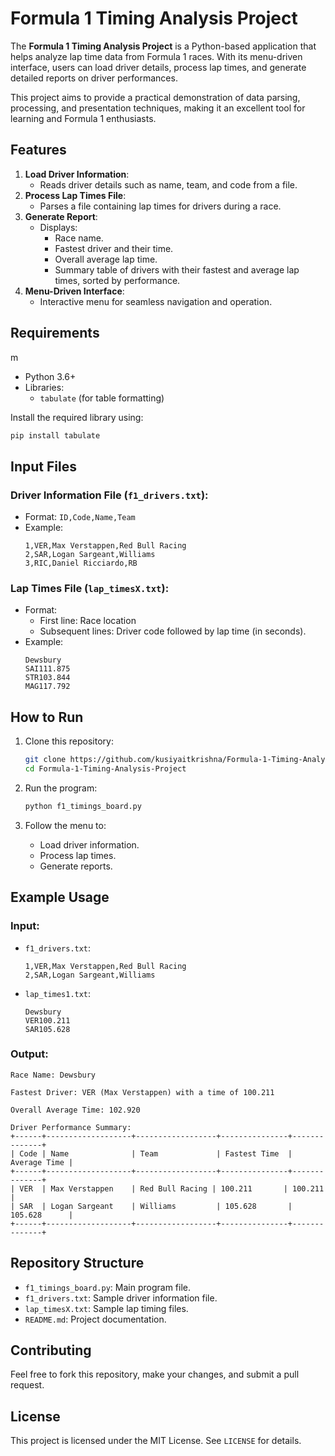 # Formula 1 Timing Analysis Project

The **Formula 1 Timing Analysis Project** is a Python-based application that helps analyze lap time data from Formula 1 races. With its menu-driven interface, users can load driver details, process lap times, and generate detailed reports on driver performances.

This project aims to provide a practical demonstration of data parsing, processing, and presentation techniques, making it an excellent tool for learning and Formula 1 enthusiasts.

## Features

1. **Load Driver Information**:
   - Reads driver details such as name, team, and code from a file.
2. **Process Lap Times File**:
   - Parses a file containing lap times for drivers during a race.
3. **Generate Report**:
   - Displays:
     - Race name.
     - Fastest driver and their time.
     - Overall average lap time.
     - Summary table of drivers with their fastest and average lap times, sorted by performance.
4. **Menu-Driven Interface**:
   - Interactive menu for seamless navigation and operation.

## Requirements
m
- Python 3.6+
- Libraries:
  - `tabulate` (for table formatting)

Install the required library using:
```bash
pip install tabulate
```

## Input Files

### Driver Information File (`f1_drivers.txt`):
- Format: `ID,Code,Name,Team`
- Example:
  ```
  1,VER,Max Verstappen,Red Bull Racing
  2,SAR,Logan Sargeant,Williams
  3,RIC,Daniel Ricciardo,RB
  ```

### Lap Times File (`lap_timesX.txt`):
- Format:
  - First line: Race location
  - Subsequent lines: Driver code followed by lap time (in seconds).
- Example:
  ```
  Dewsbury
  SAI111.875
  STR103.844
  MAG117.792
  ```

## How to Run

1. Clone this repository:
   ```bash
   git clone https://github.com/kusiyaitkrishna/Formula-1-Timing-Analysis-Project.git
   cd Formula-1-Timing-Analysis-Project
   ```

2. Run the program:
   ```bash
   python f1_timings_board.py
   ```

3. Follow the menu to:
   - Load driver information.
   - Process lap times.
   - Generate reports.

## Example Usage

### Input:
- `f1_drivers.txt`:
  ```
  1,VER,Max Verstappen,Red Bull Racing
  2,SAR,Logan Sargeant,Williams
  ```
- `lap_times1.txt`:
  ```
  Dewsbury
  VER100.211
  SAR105.628
  ```

### Output:
```plaintext
Race Name: Dewsbury

Fastest Driver: VER (Max Verstappen) with a time of 100.211

Overall Average Time: 102.920

Driver Performance Summary:
+------+-------------------+------------------+---------------+--------------+
| Code | Name              | Team             | Fastest Time  | Average Time |
+------+-------------------+------------------+---------------+--------------+
| VER  | Max Verstappen    | Red Bull Racing | 100.211       | 100.211      |
| SAR  | Logan Sargeant    | Williams         | 105.628       | 105.628      |
+------+-------------------+------------------+---------------+--------------+
```

## Repository Structure

- `f1_timings_board.py`: Main program file.
- `f1_drivers.txt`: Sample driver information file.
- `lap_timesX.txt`: Sample lap timing files.
- `README.md`: Project documentation.

## Contributing

Feel free to fork this repository, make your changes, and submit a pull request.

## License

This project is licensed under the MIT License. See `LICENSE` for details.

